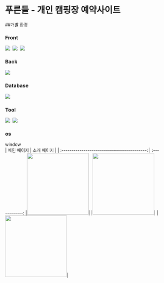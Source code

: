 #  푸른들 - 개인 캠핑장 예약사이트

<div align="center"></div>


##개발 환경
<div>
<h3>Front</h3><div> <img src="https://img.shields.io/badge/html5-%23E34F26.svg?style=for-the-badge&logo=html5&logoColor=white" />&nbsp
  <img src="https://img.shields.io/badge/css3-%231572B6.svg?style=for-the-badge&logo=css3&logoColor=white" />&nbsp <img src="https://img.shields.io/badge/spring-%236DB33F.svg?style=for-the-badge&logo=spring&logoColor=white" />&nbsp<div>
<h3>Back</h3> <div>
  <img src="https://img.shields.io/badge/spring-%236DB33F.svg?style=for-the-badge&logo=spring&logoColor=white" />&nbsp</div>
<h3>Database</h3><div> 
  <img src="https://img.shields.io/badge/mysql-4479A1.svg?style=for-the-badge&logo=mysql&logoColor=white" />&nbsp</div>
<h3>Tool</h3><div> <img src="https://img.shields.io/badge/IntelliJIDEA-000000.svg?style=for-the-badge&logo=intellij-idea&logoColor=white" />&nbsp <img src="https://img.shields.io/badge/Visual%20Studio%20Code-0078d7.svg?style=for-the-badge&logo=visual-studio-code&logoColor=white" />&nbsp </div>
<h3>os</h3>window
</div>
| 메인 페이지  |  소개 페이지   |
| :-------------------------------------------: | :------------: 
|<img src="https://github.com/user-attachments/assets/a8b9b6d6-feb3-4178-b539-c13ab8dee51f" width=200/>|
|<img src="https://github.com/user-attachments/assets/748ebe9c-c81e-4d05-8d76-57b5dae97a75" width=200/>|
|<img src="https://github.com/user-attachments/assets/5500b760-a9b7-41a7-92b6-83ad7e007cf3" width=200/>|
